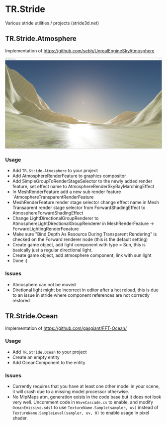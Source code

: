 # TR.Stride
Various stride utilities / projects (stride3d.net)

## TR.Stride.Atmosphere
Implementation of https://github.com/sebh/UnrealEngineSkyAtmosphere

![Atmosphere Screenshot](TR.Stride.Atmosphere/Screenshot.jpg?raw=true "Atmosphere Screenshot")

### Usage
* Add `TR.Stride.Atmosphere` to your project
* Add AtmosphereRenderFeature to graphics compositor
* Add SimpleGroupToRenderStageSelector to the newly added render feature, set effect name to AtmosphereRenderSkyRayMarchingEffect
* In MeshRenderFeature add a new sub render feature `AtmosphereTransparentRenderFeature
* MeshRenderFeature render stage selector change effect name in Mesh Transaprent render stage selector from ForwardShadingEffect to AtmosphereForwardShadingEffect
* Change LightDirectionalGroupRenderer to AtmosphereLightDirectionalGroupRenderer in MeshRenderFeature -> ForwardLightingRenderFeeature
* Make sure "Bind Depth As Resource During Transparent Rendering" is checked on the Forward renderer node (this is the default setting)
* Create game object, add light component with type = Sun, this is basically just a regular directional light.
* Create game object, add atmosphere component, link with sun light
* Done :)

### Issues
* Atmosphere can not be moved
* Diretional light might be incorrect in editor after a hot reload, this is due to an issue in stride where component references are not correctly restored

## TR.Stride.Ocean
Implementation of https://github.com/gasgiant/FFT-Ocean/

### Usage
* Add `TR.Stride.Ocean` to your project
* Create an empty entity
* Add OceanComponent to the entity

### Issues
* Currently requires that you have at least one other model in your scene, it will crash due to a missing model processor otherwise.
* No MipMaps atm, generation exists in the code base but it does not look very well. Uncomment code in `WaveCascade.cs` to enable, and modify `OceanEmissive.sdsl` to use `TextureName.Sample(sampler, uv)` instead of `TextureName.SampleLevel(sampler, uv, 0)` to enable usage in pixel shader.
